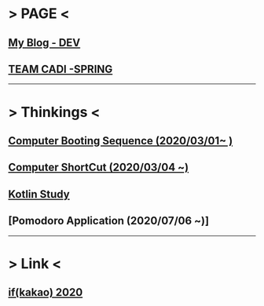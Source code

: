 # > PAGE <

## [My Blog - DEV](https://dev-seungwon.tistory.com/)


## [TEAM CADI -SPRING](https://github.com/teamcadi/study-spring-yuseungwon)


--------------------------------------------------------------------------------------------



# > Thinkings <

## [Computer Booting Sequence (2020/03/01~ )](https://github.com/SeungWonU/Click_Me/tree/master/Computer%20Boosting%20Sequence)

## [Computer ShortCut (2020/03/04 ~)](https://github.com/SeungWonU/Click_Me/tree/master/Computer%20ShortCut)

## [Kotlin Study](https://github.com/SeungWonU/kotlin-study)

## [Pomodoro Application (2020/07/06 ~)]



----------------------------------------------------------------------------------------------

# > Link <

## [if(kakao) 2020](https://if.kakao.com/session/search?%25EA%25B8%25B0%25EC%2588%25A0) 
